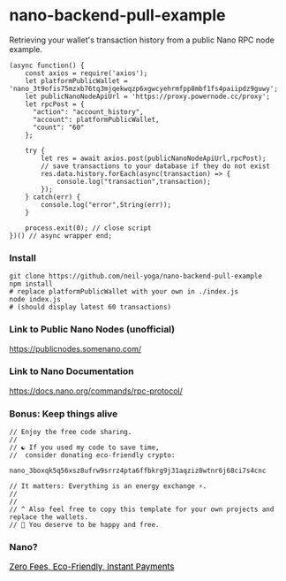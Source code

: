 # nano-backend-pull-example
Retrieving your wallet's transaction history from a public Nano RPC node example.

```
(async function() { 
    const axios = require('axios');
    let platformPublicWallet = 'nano_3t9ofis75mzxb76tq3mjqekwqzp6xgwcyehrmfpp8mbf1fs4paiipdz9guwy';
    let publicNanoNodeApiUrl = 'https://proxy.powernode.cc/proxy';
    let rpcPost = {
      "action": "account_history",
      "account": platformPublicWallet,
      "count": "60"
    };

    try {
        let res = await axios.post(publicNanoNodeApiUrl,rpcPost);
        // save transactions to your database if they do not exist
        res.data.history.forEach(async(transaction) => {
            console.log("transaction",transaction); 
        });
    } catch(err) {
        console.log("error",String(err)); 
    }

    process.exit(0); // close script
})() // async wrapper end;
```

### Install
```
git clone https://github.com/neil-yoga/nano-backend-pull-example
npm install
# replace platformPublicWallet with your own in ./index.js
node index.js
# (should display latest 60 transactions)
```

### Link to Public Nano Nodes (unofficial)
https://publicnodes.somenano.com/

### Link to Nano Documentation
https://docs.nano.org/commands/rpc-protocol/

### Bonus: Keep things alive
```
// Enjoy the free code sharing. 
//
// ☯️ If you used my code to save time,
//  consider donating eco-friendly crypto:
```

```
nano_3boxqk5q56xsz8ufrw9srrz4pta6ffbkrg9j31aqziz8wtnr6j68ci7s4cnc
```

```
// It matters: Everything is an energy exchange ⚡.
//
//
// ^ Also feel free to copy this template for your own projects and replace the wallets.
// 🙏 You deserve to be happy and free.
```

### Nano?
<a style="color:black;font-size:15px;" href="https://nano.org">Zero Fees, Eco-Friendly, Instant Payments</a>

